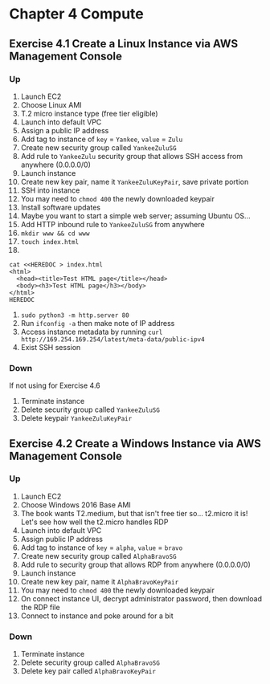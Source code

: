 # Chapter 4 Compute
## Exercise 4.1 Create a Linux Instance via AWS Management Console
### Up
1. Launch EC2
1. Choose Linux AMI
1. T.2 micro instance type (free tier eligible)
1. Launch into default VPC
1. Assign a public IP address
1. Add tag to instance of `key` = `Yankee`, `value` = `Zulu`
1. Create new security group called `YankeeZuluSG`
1. Add rule to `YankeeZulu` security group that allows SSH access from anywhere (0.0.0.0/0)
1. Launch instance
1. Create new key pair, name it `YankeeZuluKeyPair`, save private portion
1. SSH into instance
  1. You may need to `chmod 400` the newly downloaded keypair
1. Install software updates
  1. Maybe you want to start a simple web server; assuming Ubuntu OS...
  1. Add HTTP inbound rule to `YankeeZuluSG` from anywhere
  1. `mkdir www && cd www`
  1. `touch index.html`
  1. 
```
cat <<HEREDOC > index.html
<html>
  <head><title>Test HTML page</title></head>
  <body><h3>Test HTML page</h3></body>
</html>
HEREDOC
``` 
  1. `sudo python3 -m http.server 80`  
1. Run `ifconfig -a` then make note of IP address
1. Access instance metadata by running `curl http://169.254.169.254/latest/meta-data/public-ipv4`
1. Exist SSH session

### Down
If not using for Exercise 4.6
1. Terminate instance
1. Delete security group called `YankeeZuluSG`
1. Delete keypair `YankeeZuluKeyPair`

## Exercise 4.2 Create a Windows Instance via AWS Management Console
### Up
1. Launch EC2
1. Choose Windows 2016 Base AMI
1. The book wants T2.medium, but that isn't free tier so... t2.micro it is! Let's see how well the t2.micro handles RDP
1. Launch into default VPC
1. Assign public IP address
1. Add tag to instance of `key` = `alpha`, `value` = `bravo`
1. Create new security group called `AlphaBravoSG`
1. Add rule to security group that allows RDP from anywhere (0.0.0.0/0)
1. Launch instance
1. Create new key pair, name it `AlphaBravoKeyPair`
  1. You may need to `chmod 400` the newly downloaded keypair
1. On connect instance UI, decrypt administrator password, then download the RDP file
1. Connect to instance and poke around for a bit

### Down
1. Terminate instance
1. Delete security group called `AlphaBravoSG`
1. Delete key pair called `AlphaBravoKeyPair`

